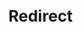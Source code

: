 ﻿---
layout: src/layouts/Redirect.astro
title: Redirect
redirect: /docs/deployments/kubernetes
pubDate:  2023-01-01
navSearch: false
navSitemap: false
navMenu: false
---
